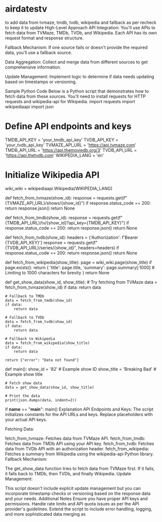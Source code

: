 # airdatestv
to add data from tvmaze, tmdb, tvdb, wikipedia and fallback as per recheck to keep it to update
High-Level Approach
API Integration: You'll use APIs to fetch data from TVMaze, TMDb, TVDb, and Wikipedia. Each API has its own request format and response structure.

Fallback Mechanism: If one source fails or doesn't provide the required data, you'll use a fallback source.

Data Aggregation: Collect and merge data from different sources to get comprehensive information.

Update Management: Implement logic to determine if data needs updating based on timestamps or versioning.

Sample Python Code
Below is a Python script that demonstrates how to fetch data from these sources. You'll need to install requests for HTTP requests and wikipedia-api for Wikipedia.
import requests
import wikipediaapi
import json

# Define API endpoints and keys
TMDB_API_KEY = 'your_tmdb_api_key'
TVDB_API_KEY = 'your_tvdb_api_key'
TVMAZE_API_URL = 'https://api.tvmaze.com'
TMDB_API_URL = 'https://api.themoviedb.org/3'
TVDB_API_URL = 'https://api.thetvdb.com'
WIKIPEDIA_LANG = 'en'

# Initialize Wikipedia API
wiki_wiki = wikipediaapi.Wikipedia(WIKIPEDIA_LANG)

def fetch_from_tvmaze(show_id):
    response = requests.get(f"{TVMAZE_API_URL}/shows/{show_id}")
    if response.status_code == 200:
        return response.json()
    return None

def fetch_from_tmdb(show_id):
    response = requests.get(f"{TMDB_API_URL}/tv/{show_id}?api_key={TMDB_API_KEY}")
    if response.status_code == 200:
        return response.json()
    return None

def fetch_from_tvdb(show_id):
    headers = {'Authorization': f'Bearer {TVDB_API_KEY}'}
    response = requests.get(f"{TVDB_API_URL}/series/{show_id}", headers=headers)
    if response.status_code == 200:
        return response.json()
    return None

def fetch_from_wikipedia(show_title):
    page = wiki_wiki.page(show_title)
    if page.exists():
        return {
            'title': page.title,
            'summary': page.summary[:1000]  # Limiting to 1000 characters for brevity
        }
    return None

def get_show_data(show_id, show_title):
    # Try fetching from TVMaze
    data = fetch_from_tvmaze(show_id)
    if data:
        return data

    # Fallback to TMDb
    data = fetch_from_tmdb(show_id)
    if data:
        return data

    # Fallback to TVDb
    data = fetch_from_tvdb(show_id)
    if data:
        return data

    # Fallback to Wikipedia
    data = fetch_from_wikipedia(show_title)
    if data:
        return data

    return {"error": "Data not found"}

def main():
    show_id = '82'  # Example show ID
    show_title = 'Breaking Bad'  # Example show title

    # Fetch show data
    data = get_show_data(show_id, show_title)
    
    # Print the data
    print(json.dumps(data, indent=2))

if __name__ == "__main__":
    main()
Explanation
API Endpoints and Keys: The script initializes constants for the API URLs and keys. Replace placeholders with your actual API keys.

Fetching Data:

fetch_from_tvmaze: Fetches data from TVMaze API.
fetch_from_tmdb: Fetches data from TMDb API using your API key.
fetch_from_tvdb: Fetches data from TVDb API with an authorization header.
fetch_from_wikipedia: Fetches a summary from Wikipedia using the wikipedia-api Python library.
Fallback Mechanism:

The get_show_data function tries to fetch data from TVMaze first. If it fails, it falls back to TMDb, then TVDb, and finally Wikipedia.
Update Management:

This script doesn't include explicit update management but you can incorporate timestamp checks or versioning based on the response data and your needs.
Additional Notes
Ensure you have proper API keys and permissions.
Handle rate limits and API quota issues as per the API provider's guidelines.
Extend the script to include error handling, logging, and more sophisticated data merging as 
